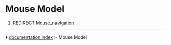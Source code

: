 # Mouse Model
1.  REDIRECT [Mouse_navigation](Mouse_navigation.md)



---
⏵ [documentation index](../README.md) > Mouse Model
